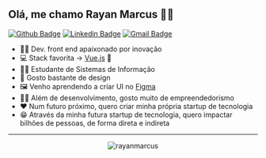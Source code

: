 ## Olá, me chamo Rayan Marcus :man_technologist:

[![Github Badge](https://img.shields.io/badge/-Github-000?style=flat-square&logo=Github&logoColor=white&link=https://github.com/rayanmarcus)](https://github.com/rayanmarcus)
[![Linkedin Badge](https://img.shields.io/badge/-LinkedIn-blue?style=flat-square&logo=Linkedin&logoColor=white&link=https://www.linkedin.com/in/rayanmarcus/)](https://www.linkedin.com/in/rayanmarcus/)
[![Gmail Badge](https://img.shields.io/badge/-Gmail-c14438?style=flat-square&logo=Gmail&logoColor=white&link=mailto:rayanmarcus@gmail.com)](mailto:rayanmarcus@gmail.com)

- 👨‍💻 Dev. front end apaixonado por inovação
- 💻 Stack favorita → <a href="https://github.com/vuejs/vue" target="_blank">Vue.js</a> 💚
- 👨‍🎓 Estudante de Sistemas de Informação
- 🎨 Gosto bastante de design
- 🖼 Venho aprendendo a criar UI no <a href="https://www.figma.com/" target="_blank">Figma</a>
- 👨‍💼 Além de desenvolvimento, gosto muito de empreendedorismo
- ❤ Num futuro próximo, quero criar minha própria startup de tecnologia
- 😁 Através da minha futura startup de tecnologia, quero impactar bilhões de pessoas, de forma direta e indireta

<hr style="height: 1px;">

<p align="center">
  <img src="https://github-readme-stats.vercel.app/api?username=rayanmarcus&show_icons=true&theme=default&hide_border=false" alt="rayanmarcus" />
</p>
